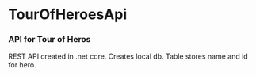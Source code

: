 # TourOfHeroesApi
### API for Tour of Heros

REST API created in .net core.
Creates local db.
Table stores name and id for hero.
